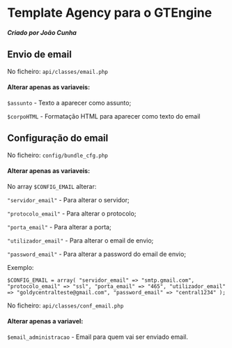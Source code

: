 # Template Agency para o GTEngine

##### Criado por João Cunha

## Envio de email

No ficheiro: `api/classes/email.php`

#### Alterar apenas as variaveis:

`$assunto` - Texto a aparecer como assunto;

`$corpoHTML` - Formatação HTML para aparecer como texto do email

## Configuração do email

No ficheiro: `config/bundle_cfg.php`

#### Alterar apenas as variaveis:
No array `$CONFIG_EMAIL` alterar:

`"servidor_email"` - Para alterar o servidor;

`"protocolo_email"` - Para alterar o protocolo;

`"porta_email"` - Para alterar a porta;

`"utilizador_email"` - Para alterar o email de envio;

`"password_email"` - Para alterar a password do email de envio;

Exemplo:

`$CONFIG_EMAIL = array(
            "servidor_email" => "smtp.gmail.com",
            "protocolo_email" => "ssl",
            "porta_email" => "465",
            "utilizador_email" => "goldycentralteste@gmail.com",
            "password_email" => "central1234"
);`

No ficheiro: `api/classes/conf_email.php`

#### Alterar apenas a variavel:

`$email_administracao` - Email para quem vai ser enviado email.